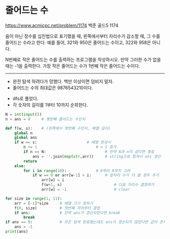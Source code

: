 # 줄어드는 수
https://www.acmicpc.net/problem/1174
백준 골드5 1174

음이 아닌 정수를 십진법으로 표기했을 때, 왼쪽에서부터 자리수가 감소할 때, 그 수를 줄어드는 수라고 한다. 예를 들어, 321와 950은 줄어드는 수이고, 322와 958은 아니다.

N번째로 작은 줄어드는 수를 출력하는 프로그램을 작성하시오. 만약 그러한 수가 없을 때는 -1을 출력한다. 가장 작은 줄어드는 수가 1번째 작은 줄어드는 수이다.

---

* 완전 탐색 하려다가 망했다. 백만 이상이면 덤비지 말자.
* 줄어드는 수의 최대값은 9876543210이다.


- dfs로 풀었다.
- 각 숫자의 길이를 1부터 10까지 순회한다.

```python
N = int(input())
n = ans = 0     # 몇번째 줄어드는 수인지

def f(w, s):    # (왼쪽에서 몇번째 수인지, 배열 길이)
    global n
    global ans
    if w == s:                      # 배열 완성시
        n += 1                          # n 1 증가
        if n == N:                          # 만약 N과 n이 같다면 종료
            ans = ''.join(map(str,arr))     # string으로 합쳐서 ans 갱신
        return
    else:
        for i in range(10):             # 0부터 9까지 고려    
            if w == 0 or arr[w-1] > i:      # 앞자리 수가 더 클 경우 추가
                arr[w] = i
                f(w+1, s)                       # 다음 자리수 결정하기
                arr[w] = -1                     # clear

for size in range(1, 11):
    arr = [-1]*size     # 배열 크기 정하기
    f(0, size)          # 첫번째 자리부터 결정
    if ans:             # 만약 ans가 갱신되었다면 break
        break
if ans == 0:            # 모든 탐색 완료했는데도 ans가 갱신되지 않았다면 값이 존재하지 않는 것이다.
    ans = -1
print(ans)

```

